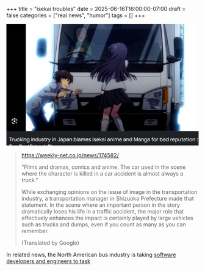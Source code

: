 +++
title = "isekai troubles"
date = 2025-06-16T16:00:00-07:00
draft = false
categories = ["real news", "humor"]
tags = []
+++

![](./troubles.png)

> https://weekly-net.co.jp/news/174582/
>
> "Films and dramas, comics and anime. The car used in the scene where the character is killed in a car accident is almost always a truck.”
>
> While exchanging opinions on the issue of image in the transportation industry, a transportation manager in Shizuoka Prefecture made that statement. In the scene where an important person in the story dramatically loses his life in a traffic accident, the major role that effectively enhances the impact is certainly played by large vehicles such as trucks and dumps, even if you count as many as you can remember.
>
> (Translated by Google)


In related news, the North American bus industry is taking [software developers and engineers to task](https://en.wikipedia.org/wiki/Bus_factor)